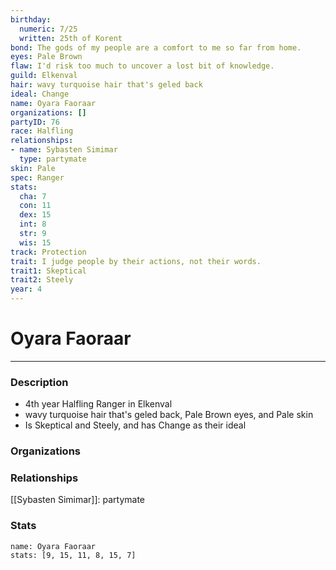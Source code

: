 ```yaml
---
birthday:
  numeric: 7/25
  written: 25th of Korent
bond: The gods of my people are a comfort to me so far from home.
eyes: Pale Brown
flaw: I'd risk too much to uncover a lost bit of knowledge.
guild: Elkenval
hair: wavy turquoise hair that's geled back
ideal: Change
name: Oyara Faoraar
organizations: []
partyID: 76
race: Halfling
relationships:
- name: Sybasten Simimar
  type: partymate
skin: Pale
spec: Ranger
stats:
  cha: 7
  con: 11
  dex: 15
  int: 8
  str: 9
  wis: 15
track: Protection
trait: I judge people by their actions, not their words.
trait1: Skeptical
trait2: Steely
year: 4
---
```

# Oyara Faoraar
---
### Description
- 4th year Halfling Ranger in Elkenval
- wavy turquoise hair that's geled back, Pale Brown eyes, and Pale skin
- Is Skeptical and Steely, and has Change as their ideal

### Organizations
### Relationships
[[Sybasten Simimar]]: partymate
### Stats
```statblock
name: Oyara Faoraar
stats: [9, 15, 11, 8, 15, 7]
```